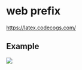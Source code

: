 # web prefix

https://latex.codecogs.com/

## Example

![](https://latex.codecogs.com/svg.image?\lim_{x%20\to%200}%20f(x)%20=%208)
